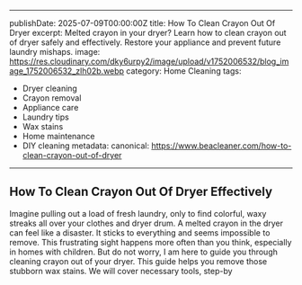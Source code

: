 
---
publishDate: 2025-07-09T00:00:00Z
title: How To Clean Crayon Out Of Dryer
excerpt: Melted crayon in your dryer? Learn how to clean crayon out of dryer safely and effectively. Restore your appliance and prevent future laundry mishaps.
image: https://res.cloudinary.com/dky6urpy2/image/upload/v1752006532/blog_image_1752006532_zlh02b.webp
category: Home Cleaning
tags:
  - Dryer cleaning
  - Crayon removal
  - Appliance care
  - Laundry tips
  - Wax stains
  - Home maintenance
  - DIY cleaning
metadata:
  canonical: https://www.beacleaner.com/how-to-clean-crayon-out-of-dryer
---

## How To Clean Crayon Out Of Dryer Effectively

Imagine pulling out a load of fresh laundry, only to find colorful, waxy streaks all over your clothes and dryer drum. A melted crayon in the dryer can feel like a disaster. It sticks to everything and seems impossible to remove. This frustrating sight happens more often than you think, especially in homes with children. But do not worry, I am here to guide you through cleaning crayon out of your dryer. This guide helps you remove those stubborn wax stains. We will cover necessary tools, step-by
